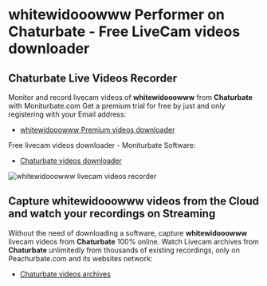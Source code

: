 # whitewidooowww Performer on Chaturbate - Free LiveCam videos downloader

## Chaturbate Live Videos Recorder

Monitor and record livecam videos of **whitewidooowww** from **Chaturbate** with Moniturbate.com
Get a premium trial for free by just and only registering with your Email address:
* [whitewidooowww Premium videos downloader](https://moniturbate.com/request-demo-licence-key.html)

Free livecam videos downloader - Moniturbate Software:
* [Chaturbate videos downloader](https://moniturbate.com/moniturbate-download-software.html)

![whitewidooowww livecam videos recorder](https://peachurnet.com/templates/moniturbate-software.png)


## Capture whitewidooowww videos from the Cloud and watch your recordings on Streaming

Without the need of downloading a software, capture **whitewidooowww** livecam videos from **Chaturbate** 100% online.
Watch Livecam archives from **Chaturbate** unlimitedly from thousands of existing recordings, only on Peachurbate.com and its websites network:
* [Chaturbate videos archives](https://peachurnet.com/)